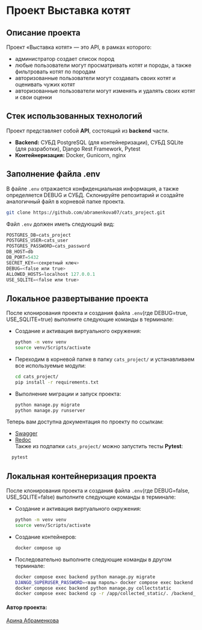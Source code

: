 #  Проект Выставка котят

## Описание проекта

Проект «Выставка котят» — это API, в рамках которого:
* администратор создает список пород
* любые пользователи могут просматривать котят и породы, а также фильтровать котят по породам
* авторизованные пользователи могут создавать своих котят и оценивать чужих котят
* авторизованные пользователи могут изменять и удалять своих котят и свои оценки

## Стек использованных технологий

Проект представляет собой **API**, состоящий из **backend** части.
* **Backend:** СУБД PostgreSQL (для контейнеризации), СУБД SQLite (для разработки), Django Rest Framework, Pytest
* **Контейнеризация:** Docker, Gunicorn, nginx

## Заполнение файла .env

В файле `.env` отражается конфиденциальная информация, а также определяется DEBUG и СУБД.
Склонируйте репозитарий и создайте аналогичный файл в корневой папке проекта.
```bash
git clone https://github.com/abramenkova07/cats_project.git
```
Файл `.env` должен иметь следующий вид: <br>
```python
POSTGRES_DB=cats_project
POSTGRES_USER=cats_user
POSTGRES_PASSWORD=cats_password
DB_HOST=db
DB_PORT=5432
SECRET_KEY=<секретный ключ>
DEBUG=<false или true>
ALLOWED_HOSTS=localhost 127.0.0.1
USE_SQLITE=<false или true>
```

## Локальное развертывание проекта
После клонирования проекта и создания файла `.env`(где DEBUG=true, USE_SQLITE=true) выполните следующие команды в терминале:
* Создание и активация виртуального окружения:
  ```bash
  python -m venv venv
  source venv/Scripts/activate
  ```
* Переходим в корневой папке в папку `cats_project/` и устанавливаем все используемые модули:
  ```bash
  cd cats_project/
  pip install -r requirements.txt
  ```
* Выполнение миграции и запуск проекта:
  ```bash
  python manage.py migrate
  python manage.py runserver
  ```
Теперь вам доступна документация по проекту по ссылкам: <br>
* [Swagger](http://127.0.0.1:8000/swagger/)
* [Redoc](http://127.0.0.1:8000/redoc/) <br>
Также из подпапки `cats_project/` можно запустить тесты **Pytest**:
```bash
  pytest
  ```

## Локальная контейнеризация проекта

После клонирования проекта и создания файла `.env`(где DEBUG=false, USE_SQLITE=false) выполните следующие команды в терминале:
* Создание и активация виртуального окружения:
  ```bash
  python -m venv venv
  source venv/Scripts/activate
  ```
* Создание контейнеров:
  ```bash
  docker compose up
  ```
* Последовательно выполните следующие команды в другом терминале: <br>
  ```bash
  docker compose exec backend python manage.py migrate
  DJANGO_SUPERUSER_PASSWORD=<ваш пароль> docker compose exec backend python manage.py createsuperuser --username=<логин> --email=<email> --noinput  
  docker compose exec backend python manage.py collectstatic
  docker compose exec backend cp -r /app/collected_static/. /backend_static/static/
  ```

#### Автор проекта:
[Арина Абраменкова](https://github.com/abramenkova07)